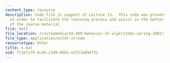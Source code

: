 ```yaml
---
content_type: resource
description: Code file in support of Lecture 13.  This code was presented by the professor
  in order to facilitate the learning process and assist in the better understanding
  of the course material.
file: null
file_location: /coursemedia/18-409-behavior-of-algorithms-spring-2002/f11671794cdbc1d99681e3723a894731_n.mat
file_type: application/octet-stream
resourcetype: Other
title: n.mat
uid: f1167179-4cdb-c1d9-9681-e3723a894731
---
```

